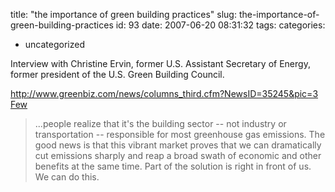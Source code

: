 title: "the importance of green building practices"
slug: the-importance-of-green-building-practices
id: 93
date: 2007-06-20 08:31:32
tags: 
categories: 
- uncategorized

Interview with Christine Ervin, former U.S. Assistant Secretary of Energy, former president of the U.S. Green Building Council.

[  http://www.greenbiz.com/news/columns_third.cfm?NewsID=35245&pic=3  Few](http://www.greenbiz.com/news/columns_third.cfm?NewsID=35245&pic=3%20Few "http://www.greenbiz.com/news/columns_third.cfm?NewsID=35245&pic=3 Few")
> ...people realize that it's the building sector -- not industry or transportation -- responsible for most greenhouse gas emissions. The good news is that this vibrant market proves that we can dramatically cut emissions sharply and reap a broad swath of economic and other benefits at the same time. Part of the solution is right in front of us. We can do this.
